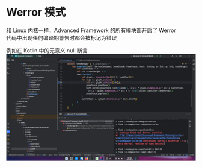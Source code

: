 # Werror 模式
和 Linux 内核一样，Advanced Framework 的所有模块都开启了 Werror<br/>
代码中出现任何编译期警告时都会被标记为错误<br/>

例如在 Kotlin 中的无意义 null 断言
![示例横幅](./Werror_mode_1.png)